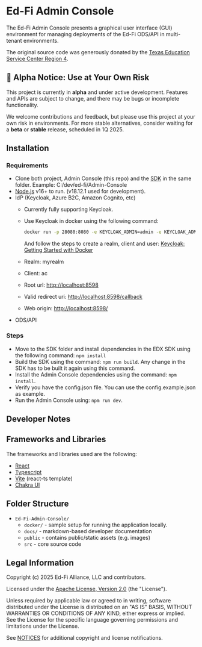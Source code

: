 # Ed-Fi Admin Console

The Ed-Fi Admin Console presents a graphical user interface (GUI) environment for managing deployments of the Ed-Fi ODS/API in multi-tenant environments.

The original source code was generously donated by the [Texas Education Service Center Region 4](https://www.esc4.net/).

## 🚨 Alpha Notice: Use at Your Own Risk

This project is currently in **alpha** and under active development. Features and APIs are subject to change, and there may be bugs or incomplete functionality.

We welcome contributions and feedback, but please use this project at your own risk in environments. For more stable alternatives, consider waiting for a **beta** or **stable** release, scheduled in 1Q 2025.

## Installation

### Requirements

* Clone both project, Admin Console (this repo) and the [SDK](https://github.com/Ed-Fi-Alliance-OSS/Ed-Fi-Admin-Console-Shared-SDK) in the same folder. Example: C:/dev/ed-fi/Admin-Console
* [Node.js](https://nodejs.org/) v16+ to run. (v18.12.1 used for development).
* IdP (Keycloak, Azure B2C, Amazon Cognito, etc)
  * Currently fully supporting Keycloak.
  * Use Keycloak in docker using the following command:

    ```bash
    docker run -p 28080:8080 -e KEYCLOAK_ADMIN=admin -e KEYCLOAK_ADMIN_PASSWORD=admin quay.io/keycloak/keycloak:25.0.6 start-dev
    ```

    And follow the steps to create a realm, client and user: [Keycloak: Getting Started with Docker](https://www.keycloak.org/getting-started/getting-started-docker)

  * Realm: myrealm
  * Client: ac
  * Root url: [http://localhost:8598](http://localhost:8598)
  * Valid redirect uri: [http://localhost:8598/callback](http://localhost:8598/callback)
  * Web origin: [http://localhost:8598/](http://localhost:8598/)
* ODS/API

### Steps

* Move to the SDK folder and install dependencies in the EDX SDK using the following command: `npm install`
* Build the SDK using the command: `npm run build`. Any change in the SDK has to be built it again using this command.
* Install the Admin Console dependencies using the command: `npm install`.
* Verify you have the config.json file. You can use the config.example.json as example.
* Run the Admin Console using: `npm run dev`.

## Developer Notes

## Frameworks and Libraries

The frameworks and libraries used are the following:

* [React](https://react.dev/)
* [Typescript](https://www.typescriptlang.org/)
* [Vite](https://vite.dev/) (react-ts template)
* [Chakra UI](https://www.chakra-ui.com/)

## Folder Structure

* `Ed-Fi-Admin-Console/`
  * `docker/` - sample setup for running the application locally.
  * `docs/` - markdown-based developer documentation
  * `public` - contains public/static assets (e.g. images)
  * `src` - core source code

## Legal Information

Copyright (c) 2025 Ed-Fi Alliance, LLC and contributors.

Licensed under the [Apache License, Version 2.0](LICENSE) (the "License").

Unless required by applicable law or agreed to in writing, software distributed
under the License is distributed on an "AS IS" BASIS, WITHOUT WARRANTIES OR
CONDITIONS OF ANY KIND, either express or implied. See the License for the
specific language governing permissions and limitations under the License.

See [NOTICES](NOTICES.md) for additional copyright and license notifications.
